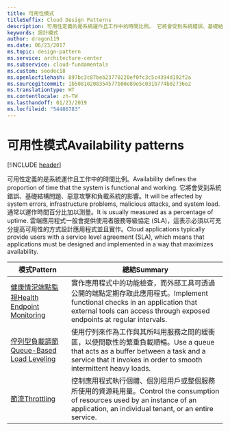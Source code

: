 ```yaml
---
title: 可用性模式
titleSuffix: Cloud Design Patterns
description: 可用性定義的是系統運作且工作中的時間比例。 它將會受到系統錯誤、基礎結構問題、惡意攻擊和負載系統的影響。 通常以運作時間百分比加以測量。 雲端應用程式一般會提供使用者服務等級協定 (SLA)，這表示必須以可充分提高可用性的方式設計應用程式並且實作。
keywords: 設計模式
author: dragon119
ms.date: 06/23/2017
ms.topic: design-pattern
ms.service: architecture-center
ms.subservice: cloud-fundamentals
ms.custom: seodec18
ms.openlocfilehash: 897bc3c87beb23770220ef0fc3c5c4394d192f2a
ms.sourcegitcommit: 1b50810208354577b00e89e5c031b774b02736e2
ms.translationtype: HT
ms.contentlocale: zh-TW
ms.lasthandoff: 01/23/2019
ms.locfileid: "54486783"
---
```

# <a name="availability-patterns"></a><span data-ttu-id="04b04-107">可用性模式</span><span class="sxs-lookup"><span data-stu-id="04b04-107">Availability patterns</span></span>

[!INCLUDE [header](../../_includes/header.md)]

<span data-ttu-id="04b04-108">可用性定義的是系統運作且工作中的時間比例。</span><span class="sxs-lookup"><span data-stu-id="04b04-108">Availability defines the proportion of time that the system is functional and working.</span></span> <span data-ttu-id="04b04-109">它將會受到系統錯誤、基礎結構問題、惡意攻擊和負載系統的影響。</span><span class="sxs-lookup"><span data-stu-id="04b04-109">It will be affected by system errors, infrastructure problems, malicious attacks, and system load.</span></span> <span data-ttu-id="04b04-110">通常以運作時間百分比加以測量。</span><span class="sxs-lookup"><span data-stu-id="04b04-110">It is usually measured as a percentage of uptime.</span></span> <span data-ttu-id="04b04-111">雲端應用程式一般會提供使用者服務等級協定 (SLA)，這表示必須以可充分提高可用性的方式設計應用程式並且實作。</span><span class="sxs-lookup"><span data-stu-id="04b04-111">Cloud applications typically provide users with a service level agreement (SLA), which means that applications must be designed and implemented in a way that maximizes availability.</span></span>

|                            <span data-ttu-id="04b04-112">模式</span><span class="sxs-lookup"><span data-stu-id="04b04-112">Pattern</span></span>                             |                                                           <span data-ttu-id="04b04-113">總結</span><span class="sxs-lookup"><span data-stu-id="04b04-113">Summary</span></span>                                                            |
|----------------------------------------------------------------|------------------------------------------------------------------------------------------------------------------------------|
| [<span data-ttu-id="04b04-114">健康情況端點監視</span><span class="sxs-lookup"><span data-stu-id="04b04-114">Health Endpoint Monitoring</span></span>](../health-endpoint-monitoring.md) | <span data-ttu-id="04b04-115">實作應用程式中的功能檢查，而外部工具可透過公開的端點定期存取此應用程式。</span><span class="sxs-lookup"><span data-stu-id="04b04-115">Implement functional checks in an application that external tools can access through exposed endpoints at regular intervals.</span></span> |
|  [<span data-ttu-id="04b04-116">佇列型負載調節</span><span class="sxs-lookup"><span data-stu-id="04b04-116">Queue-Based Load Leveling</span></span>](../queue-based-load-leveling.md)  | <span data-ttu-id="04b04-117">使用佇列來作為工作與其所叫用服務之間的緩衝區，以使間歇性的繁重負載順暢。</span><span class="sxs-lookup"><span data-stu-id="04b04-117">Use a queue that acts as a buffer between a task and a service that it invokes in order to smooth intermittent heavy loads.</span></span>  |
|                 [<span data-ttu-id="04b04-118">節流</span><span class="sxs-lookup"><span data-stu-id="04b04-118">Throttling</span></span>](../throttling.md)                 |   <span data-ttu-id="04b04-119">控制應用程式執行個體、個別租用戶或整個服務所使用的資源耗用量。</span><span class="sxs-lookup"><span data-stu-id="04b04-119">Control the consumption of resources used by an instance of an application, an individual tenant, or an entire service.</span></span>    |
